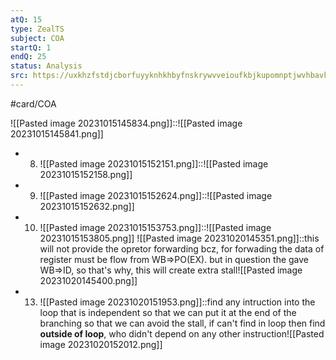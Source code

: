 ```yaml
---
atQ: 15
type: ZealTS
subject: COA
startQ: 1
endQ: 25
status: Analysis
src: https://uxkhzfstdjcborfuyyknhkhbyfnskrywvveioufkbjkupomnptjwvhbavkysuhi.vercel.app/solution.html?testId=62cea705550abd866f9de327&test_id=25
---
```

#card/COA
 <!--SR:!2023-11-04,10,270-->
![[Pasted image 20231015145834.png]]::![[Pasted image 20231015145841.png]] <!--SR:!2023-12-12,32,270-->
- 8. ![[Pasted image 20231015152151.png]]::![[Pasted image 20231015152158.png]] <!--SR:!2023-11-11,5,230-->
- 9. ![[Pasted image 20231015152624.png]]::![[Pasted image 20231015152632.png]] <!--SR:!2023-11-21,15,230-->
- 10. ![[Pasted image 20231015153753.png]]::![[Pasted image 20231015153805.png]] <!--SR:!2023-11-11,4,250-->
![[Pasted image 20231020145351.png]]::this will not provide the opretor forwarding bcz, for forwading the data of register must be flow from WB=>PO(EX). but in question the gave WB=>ID, so that's why, this will create extra stall![[Pasted image 20231020145400.png]] <!--SR:!2023-11-15,8,270-->
- 13.  ![[Pasted image 20231020151953.png]]::find any intruction into the loop that is independent so that we can put it at the end of the branching so that we can avoid the stall, if can't find in loop then find **outside of loop**, who didn't depend on any other instruction![[Pasted image 20231020152012.png]] <!--SR:!2023-12-20,42,290-->
